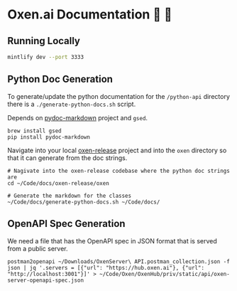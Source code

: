 # Oxen.ai Documentation 🐂 🌾

## Running Locally

```bash
mintlify dev --port 3333
```

## Python Doc Generation

To generate/update the python documentation for the `/python-api` directory there is a `./generate-python-docs.sh` script.

Depends on [pydoc-markdown](https://pypi.org/project/pydoc-markdown/) project and `gsed`.

```
brew install gsed
pip install pydoc-markdown
```

Navigate into your local [oxen-release](https://github.com/Oxen-AI/oxen-release) project and into the `oxen` directory so that it can generate from the doc strings.

```
# Nagivate into the oxen-release codebase where the python doc strings are
cd ~/Code/docs/oxen-release/oxen

# Generate the markdown for the classes
~/Code/docs/generate-python-docs.sh ~/Code/docs/
```

## OpenAPI Spec Generation

We need a file that has the OpenAPI spec in JSON format that is served from a public server.

```
postman2openapi ~/Downloads/OxenServer\ API.postman_collection.json -f json | jq '.servers = [{"url": "https://hub.oxen.ai"}, {"url": "http://localhost:3001"}]' > ~/Code/Oxen/OxenHub/priv/static/api/oxen-server-openapi-spec.json
```